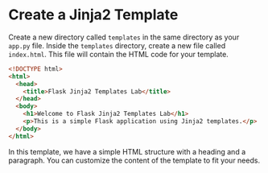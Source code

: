 # Create a Jinja2 Template

Create a new directory called `templates` in the same directory as your `app.py` file. Inside the `templates` directory, create a new file called `index.html`. This file will contain the HTML code for your template.

```html
<!DOCTYPE html>
<html>
  <head>
    <title>Flask Jinja2 Templates Lab</title>
  </head>
  <body>
    <h1>Welcome to Flask Jinja2 Templates Lab</h1>
    <p>This is a simple Flask application using Jinja2 templates.</p>
  </body>
</html>
```

In this template, we have a simple HTML structure with a heading and a paragraph. You can customize the content of the template to fit your needs.


